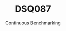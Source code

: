 ---
layout: docu
title: DSQ087
subtitle: Continuous Benchmarking
selected: TPC-DS
expanded: Benchmarking
benchmark: /individual_results/DSQ087.html
---